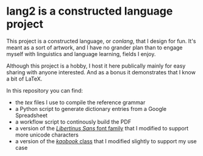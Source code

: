 # lang2 is a constructed language project

This project is a constructed language, or *conlang*, that I design for fun. It's meant as a sort of artwork, and I have no grander plan than to engage myself with linguistics and language learning, fields I enjoy.

Although this project is a hobby, I host it here publically mainly for easy sharing with anyone interested. And as a bonus it demonstrates that I know a bit of LaTeX.

In this repository you can find:
- the *tex* files I use to compile the reference grammar
- a Python script to generate dictionary entries from a Google Spreadsheet
- a workflow script to continously build the PDF
- a version of the [_Libertinus Sans_ font family](https://github.com/alerque/libertinus) that I modified to support more unicode characters
- a version of the [_kaobook_ class](https://github.com/fmarotta/kaobook) that I modified slightly to support my use case
